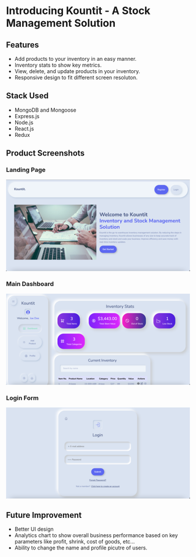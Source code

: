 # Introducing Kountit - A Stock Management Solution

## Features

- Add products to your inventory in an easy manner.
- Inventory stats to show key metrics.
- View, delete, and update products in your inventory.
- Responsive design to fit different screen resoluton.

## Stack Used

- MongoDB and Mongoose
- Express.js
- Node.js
- React.js
- Redux

## Product Screenshots

### Landing Page

![Homepage](https://github.com/mozeezy/kountit/blob/main/screenshots/home-page.png?raw=true)

### Main Dashboard

![Dashboard](https://github.com/mozeezy/kountit/blob/main/screenshots/dashboard.png?raw=true)

### Login Form

![Login](https://github.com/mozeezy/kountit/blob/main/screenshots/login-form.png?raw=true)

## Future Improvement

- Better UI design
- Analytics chart to show overall business performance based on key parameters like profit, shrink, cost of goods, etc...
- Ability to change the name and profile picutre of users.
